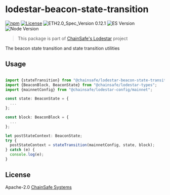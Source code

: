 # lodestar-beacon-state-transition

[![npm](https://img.shields.io/npm/v/@chainsafe/lodestar-beacon-state-transition)](https://www.npmjs.com/package/@chainsafe/lodestar-beacon-state-transition)
[![License](https://img.shields.io/badge/License-Apache%202.0-blue.svg)](https://opensource.org/licenses/Apache-2.0)
![ETH2.0_Spec_Version 0.12.1](https://img.shields.io/badge/ETH2.0_Spec_Version-0.12.1-2e86c1.svg)
![ES Version](https://img.shields.io/badge/ES-2020-yellow)
![Node Version](https://img.shields.io/badge/node-12.x-green)

> This package is part of [ChainSafe's Lodestar](https://lodestar.chainsafe.io) project

The beacon state transition and state transition utilities

## Usage

```typescript

import {stateTransition} from "@chainsafe/lodestar-beacon-state-transition";
import {BeaconBlock, BeaconState} from "@chainsafe/lodestar-types";
import {mainnetConfig} from "@chainsafe/lodestar-config/mainnet";

const state: BeaconState = {
  ...
};

const block: BeaconBlock = {
  ...
};

let postStateContext: BeaconState;
try {
  postStateContext = stateTransition(mainnetConfig, state, block);
} catch (e) {
  console.log(e);
}
```

## License

Apache-2.0 [ChainSafe Systems](https://chainsafe.io)
